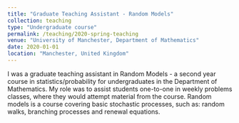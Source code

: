 ```yaml
---
title: "Graduate Teaching Assistant - Random Models"
collection: teaching
type: "Undergraduate course"
permalink: /teaching/2020-spring-teaching
venue: "University of Manchester, Department of Mathematics"
date: 2020-01-01
location: "Manchester, United Kingdom"
---
```


I was a graduate teaching assistant in Random Models - a second year course in statistics/probability for undergraduates in the Department of Mathematics. My role was to assist students one-to-one in weekly problems classes, where they would attempt material from the course. Random models is a course covering basic stochastic processes, such as: random walks, branching processes and renewal equations.
